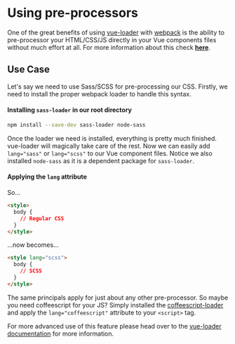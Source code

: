 # Using pre-processors

One of the great benefits of using [vue-loader](https://github.com/vuejs/vue-loader) with [webpack](https://github.com/webpack/webpack) is the ability to pre-processor your HTML/CSS/JS directly in your Vue components files without much effort at all. For more information about this check **[here](http://vuejs.org/guide/application.html#Single-File-Components)**.

## Use Case
Let's say we need to use Sass/SCSS for pre-processing our CSS. Firstly, we need to install the proper webpack loader to handle this syntax.

#### Installing `sass-loader` in our root directory
```bash
npm install --save-dev sass-loader node-sass
```

Once the loader we need is installed, everything is pretty much finished. vue-loader will magically take care of the rest. Now we can easily add `lang="sass"` or `lang="scss"` to our Vue component files. Notice we also installed `node-sass` as it is a dependent package for `sass-loader`.

#### Applying the `lang` attribute
So...
```html
<style>
  body {
    // Regular CSS
  }
</style>
```
...now becomes...
```html
<style lang="scss">
  body {
    // SCSS
  }
</style>
```

The same principals apply for just about any other pre-processor. So maybe you need coffeescript for your JS? Simply installed the [coffeescript-loader](https://github.com/webpack/coffee-loader) and apply the `lang="coffeescript"` attribute to your `<script>` tag.

For more advanced use of this feature please head over to the [vue-loader documentation](http://vue-loader.vuejs.org/en/configurations/pre-processors.html) for more information.